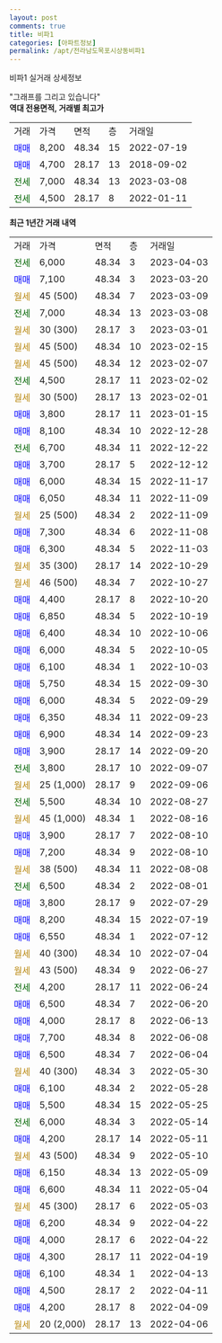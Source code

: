 ```yaml
---
layout: post
comments: true
title: 비파1
categories: [아파트정보]
permalink: /apt/전라남도목포시상동비파1
---
```


비파1 실거래 상세정보

<script type="text/javascript">
  google.charts.load('current', {'packages':['line', 'corechart']});
  google.charts.setOnLoadCallback(drawChart);

  function drawChart() {
    var data = new google.visualization.DataTable();
    data.addColumn('date', '거래일');
    data.addColumn('number', "매매");
    data.addColumn('number', "전세");
    data.addColumn('number', "전매");

    data.addRows([[new Date(Date.parse("2023-04-03")), null, 6000, null], [new Date(Date.parse("2023-03-20")), 7100, null, null], [new Date(Date.parse("2023-03-09")), null, null, null], [new Date(Date.parse("2023-03-08")), null, 7000, null], [new Date(Date.parse("2023-03-01")), null, null, null], [new Date(Date.parse("2023-02-15")), null, null, null], [new Date(Date.parse("2023-02-07")), null, null, null], [new Date(Date.parse("2023-02-02")), null, 4500, null], [new Date(Date.parse("2023-02-01")), null, null, null], [new Date(Date.parse("2023-01-15")), 3800, null, null], [new Date(Date.parse("2022-12-28")), 8100, null, null], [new Date(Date.parse("2022-12-22")), null, 6700, null], [new Date(Date.parse("2022-12-12")), 3700, null, null], [new Date(Date.parse("2022-11-17")), 6000, null, null], [new Date(Date.parse("2022-11-09")), 6050, null, null], [new Date(Date.parse("2022-11-09")), null, null, null], [new Date(Date.parse("2022-11-08")), 7300, null, null], [new Date(Date.parse("2022-11-03")), 6300, null, null], [new Date(Date.parse("2022-10-29")), null, null, null], [new Date(Date.parse("2022-10-27")), null, null, null], [new Date(Date.parse("2022-10-20")), 4400, null, null], [new Date(Date.parse("2022-10-19")), 6850, null, null], [new Date(Date.parse("2022-10-06")), 6400, null, null], [new Date(Date.parse("2022-10-05")), 6000, null, null], [new Date(Date.parse("2022-10-03")), 6100, null, null], [new Date(Date.parse("2022-09-30")), 5750, null, null], [new Date(Date.parse("2022-09-29")), 6000, null, null], [new Date(Date.parse("2022-09-23")), 6350, null, null], [new Date(Date.parse("2022-09-23")), 6900, null, null], [new Date(Date.parse("2022-09-20")), 3900, null, null], [new Date(Date.parse("2022-09-07")), null, 3800, null], [new Date(Date.parse("2022-09-06")), null, null, null], [new Date(Date.parse("2022-08-27")), null, 5500, null], [new Date(Date.parse("2022-08-16")), null, null, null], [new Date(Date.parse("2022-08-10")), 3900, null, null], [new Date(Date.parse("2022-08-10")), 7200, null, null], [new Date(Date.parse("2022-08-08")), null, null, null], [new Date(Date.parse("2022-08-01")), null, 6500, null], [new Date(Date.parse("2022-07-29")), 3800, null, null], [new Date(Date.parse("2022-07-19")), 8200, null, null], [new Date(Date.parse("2022-07-12")), 6550, null, null], [new Date(Date.parse("2022-07-04")), null, null, null], [new Date(Date.parse("2022-06-27")), null, null, null], [new Date(Date.parse("2022-06-24")), null, 4200, null], [new Date(Date.parse("2022-06-20")), 6500, null, null], [new Date(Date.parse("2022-06-13")), 4000, null, null], [new Date(Date.parse("2022-06-08")), 7700, null, null], [new Date(Date.parse("2022-06-04")), 6500, null, null], [new Date(Date.parse("2022-05-30")), null, null, null], [new Date(Date.parse("2022-05-28")), 6100, null, null], [new Date(Date.parse("2022-05-25")), 5500, null, null], [new Date(Date.parse("2022-05-14")), null, 6000, null], [new Date(Date.parse("2022-05-11")), 4200, null, null], [new Date(Date.parse("2022-05-10")), null, null, null], [new Date(Date.parse("2022-05-09")), 6150, null, null], [new Date(Date.parse("2022-05-04")), 6600, null, null], [new Date(Date.parse("2022-05-03")), null, null, null], [new Date(Date.parse("2022-04-22")), 6200, null, null], [new Date(Date.parse("2022-04-22")), 4000, null, null], [new Date(Date.parse("2022-04-19")), 4300, null, null], [new Date(Date.parse("2022-04-13")), 6100, null, null], [new Date(Date.parse("2022-04-11")), 4500, null, null], [new Date(Date.parse("2022-04-09")), 4200, null, null], [new Date(Date.parse("2022-04-06")), null, null, null]]);

    var options = {
      hAxis: {
        format: 'yyyy/MM/dd'
      },    
      lineWidth: 0,
      pointsVisible: true,    
      title: '최근 1년간 유형별 실거래가 분포',
      legend: { position: 'bottom' }
    };

    var formatter = new google.visualization.NumberFormat({pattern:'###,###'} );
    formatter.format(data, 1);
    formatter.format(data, 2);
    
    setTimeout(function() {
        var chart = new google.visualization.LineChart(document.getElementById('columnchart_material'));
        chart.draw(data, (options));
        document.getElementById('loading').style.display = 'none';
    }, 200);
  }
</script>


<div id="loading" style="z-index:20; display: block; margin-left: 0px">"그래프를 그리고 있습니다"</div>
<div id="columnchart_material" style="width: 95%; margin-left: 0px; display: block"></div>
<!-- contents start -->
<b>역대 전용면적, 거래별 최고가</b>
<table class="sortable">
    <tr>
      <td>거래</td>
      <td>가격</td>
      <td>면적</td>
      <td>층</td>
      <td>거래일</td>
    </tr>
        <tr>
          <td><a style="color: blue">매매</a></td>
          <td>8,200</td>
          <td>48.34</td>
          <td>15</td>
          <td>2022-07-19</td>
        </tr>            <tr>
          <td><a style="color: blue">매매</a></td>
          <td>4,700</td>
          <td>28.17</td>
          <td>13</td>
          <td>2018-09-02</td>
        </tr>        
        <tr>
              <td><a style="color: darkgreen">전세</a></td>
              <td>7,000</td>
              <td>48.34</td>
              <td>13</td>
              <td>2023-03-08</td>
            </tr>            <tr>
              <td><a style="color: darkgreen">전세</a></td>
              <td>4,500</td>
              <td>28.17</td>
              <td>8</td>
              <td>2022-01-11</td>
            </tr>        
    
</table>

<b>최근 1년간 거래 내역</b>

<table class="sortable">
    <tr>
      <td>거래</td>
      <td>가격</td>
      <td>면적</td>
      <td>층</td>
      <td>거래일</td>
    </tr>
    <tr>
      <td><a style="color: darkgreen">전세</a></td>
      <td>6,000</td>
      <td>48.34</td>
      <td>3</td>
      <td>2023-04-03</td>
    </tr>          <tr>
      <td><a style="color: blue">매매</a></td>
      <td>7,100</td>
      <td>48.34</td>
      <td>3</td>
      <td>2023-03-20</td>
    </tr>          <tr>
      <td><a style="color: darkgoldenrod">월세</a></td>
      <td>45 (500)</td>
      <td>48.34</td>
      <td>7</td>
      <td>2023-03-09</td>
    </tr>          <tr>
      <td><a style="color: darkgreen">전세</a></td>
      <td>7,000</td>
      <td>48.34</td>
      <td>13</td>
      <td>2023-03-08</td>
    </tr>          <tr>
      <td><a style="color: darkgoldenrod">월세</a></td>
      <td>30 (300)</td>
      <td>28.17</td>
      <td>3</td>
      <td>2023-03-01</td>
    </tr>          <tr>
      <td><a style="color: darkgoldenrod">월세</a></td>
      <td>45 (500)</td>
      <td>48.34</td>
      <td>10</td>
      <td>2023-02-15</td>
    </tr>          <tr>
      <td><a style="color: darkgoldenrod">월세</a></td>
      <td>45 (500)</td>
      <td>48.34</td>
      <td>12</td>
      <td>2023-02-07</td>
    </tr>          <tr>
      <td><a style="color: darkgreen">전세</a></td>
      <td>4,500</td>
      <td>28.17</td>
      <td>11</td>
      <td>2023-02-02</td>
    </tr>          <tr>
      <td><a style="color: darkgoldenrod">월세</a></td>
      <td>30 (500)</td>
      <td>28.17</td>
      <td>13</td>
      <td>2023-02-01</td>
    </tr>          <tr>
      <td><a style="color: blue">매매</a></td>
      <td>3,800</td>
      <td>28.17</td>
      <td>11</td>
      <td>2023-01-15</td>
    </tr>          <tr>
      <td><a style="color: blue">매매</a></td>
      <td>8,100</td>
      <td>48.34</td>
      <td>10</td>
      <td>2022-12-28</td>
    </tr>          <tr>
      <td><a style="color: darkgreen">전세</a></td>
      <td>6,700</td>
      <td>48.34</td>
      <td>11</td>
      <td>2022-12-22</td>
    </tr>          <tr>
      <td><a style="color: blue">매매</a></td>
      <td>3,700</td>
      <td>28.17</td>
      <td>5</td>
      <td>2022-12-12</td>
    </tr>          <tr>
      <td><a style="color: blue">매매</a></td>
      <td>6,000</td>
      <td>48.34</td>
      <td>15</td>
      <td>2022-11-17</td>
    </tr>          <tr>
      <td><a style="color: blue">매매</a></td>
      <td>6,050</td>
      <td>48.34</td>
      <td>11</td>
      <td>2022-11-09</td>
    </tr>          <tr>
      <td><a style="color: darkgoldenrod">월세</a></td>
      <td>25 (500)</td>
      <td>48.34</td>
      <td>2</td>
      <td>2022-11-09</td>
    </tr>          <tr>
      <td><a style="color: blue">매매</a></td>
      <td>7,300</td>
      <td>48.34</td>
      <td>6</td>
      <td>2022-11-08</td>
    </tr>          <tr>
      <td><a style="color: blue">매매</a></td>
      <td>6,300</td>
      <td>48.34</td>
      <td>5</td>
      <td>2022-11-03</td>
    </tr>          <tr>
      <td><a style="color: darkgoldenrod">월세</a></td>
      <td>35 (300)</td>
      <td>28.17</td>
      <td>14</td>
      <td>2022-10-29</td>
    </tr>          <tr>
      <td><a style="color: darkgoldenrod">월세</a></td>
      <td>46 (500)</td>
      <td>48.34</td>
      <td>7</td>
      <td>2022-10-27</td>
    </tr>          <tr>
      <td><a style="color: blue">매매</a></td>
      <td>4,400</td>
      <td>28.17</td>
      <td>8</td>
      <td>2022-10-20</td>
    </tr>          <tr>
      <td><a style="color: blue">매매</a></td>
      <td>6,850</td>
      <td>48.34</td>
      <td>5</td>
      <td>2022-10-19</td>
    </tr>          <tr>
      <td><a style="color: blue">매매</a></td>
      <td>6,400</td>
      <td>48.34</td>
      <td>10</td>
      <td>2022-10-06</td>
    </tr>          <tr>
      <td><a style="color: blue">매매</a></td>
      <td>6,000</td>
      <td>48.34</td>
      <td>5</td>
      <td>2022-10-05</td>
    </tr>          <tr>
      <td><a style="color: blue">매매</a></td>
      <td>6,100</td>
      <td>48.34</td>
      <td>1</td>
      <td>2022-10-03</td>
    </tr>          <tr>
      <td><a style="color: blue">매매</a></td>
      <td>5,750</td>
      <td>48.34</td>
      <td>15</td>
      <td>2022-09-30</td>
    </tr>          <tr>
      <td><a style="color: blue">매매</a></td>
      <td>6,000</td>
      <td>48.34</td>
      <td>5</td>
      <td>2022-09-29</td>
    </tr>          <tr>
      <td><a style="color: blue">매매</a></td>
      <td>6,350</td>
      <td>48.34</td>
      <td>11</td>
      <td>2022-09-23</td>
    </tr>          <tr>
      <td><a style="color: blue">매매</a></td>
      <td>6,900</td>
      <td>48.34</td>
      <td>14</td>
      <td>2022-09-23</td>
    </tr>          <tr>
      <td><a style="color: blue">매매</a></td>
      <td>3,900</td>
      <td>28.17</td>
      <td>14</td>
      <td>2022-09-20</td>
    </tr>          <tr>
      <td><a style="color: darkgreen">전세</a></td>
      <td>3,800</td>
      <td>28.17</td>
      <td>10</td>
      <td>2022-09-07</td>
    </tr>          <tr>
      <td><a style="color: darkgoldenrod">월세</a></td>
      <td>25 (1,000)</td>
      <td>28.17</td>
      <td>9</td>
      <td>2022-09-06</td>
    </tr>          <tr>
      <td><a style="color: darkgreen">전세</a></td>
      <td>5,500</td>
      <td>48.34</td>
      <td>10</td>
      <td>2022-08-27</td>
    </tr>          <tr>
      <td><a style="color: darkgoldenrod">월세</a></td>
      <td>45 (1,000)</td>
      <td>48.34</td>
      <td>1</td>
      <td>2022-08-16</td>
    </tr>          <tr>
      <td><a style="color: blue">매매</a></td>
      <td>3,900</td>
      <td>28.17</td>
      <td>7</td>
      <td>2022-08-10</td>
    </tr>          <tr>
      <td><a style="color: blue">매매</a></td>
      <td>7,200</td>
      <td>48.34</td>
      <td>9</td>
      <td>2022-08-10</td>
    </tr>          <tr>
      <td><a style="color: darkgoldenrod">월세</a></td>
      <td>38 (500)</td>
      <td>48.34</td>
      <td>11</td>
      <td>2022-08-08</td>
    </tr>          <tr>
      <td><a style="color: darkgreen">전세</a></td>
      <td>6,500</td>
      <td>48.34</td>
      <td>2</td>
      <td>2022-08-01</td>
    </tr>          <tr>
      <td><a style="color: blue">매매</a></td>
      <td>3,800</td>
      <td>28.17</td>
      <td>9</td>
      <td>2022-07-29</td>
    </tr>          <tr>
      <td><a style="color: blue">매매</a></td>
      <td>8,200</td>
      <td>48.34</td>
      <td>15</td>
      <td>2022-07-19</td>
    </tr>          <tr>
      <td><a style="color: blue">매매</a></td>
      <td>6,550</td>
      <td>48.34</td>
      <td>1</td>
      <td>2022-07-12</td>
    </tr>          <tr>
      <td><a style="color: darkgoldenrod">월세</a></td>
      <td>40 (300)</td>
      <td>48.34</td>
      <td>10</td>
      <td>2022-07-04</td>
    </tr>          <tr>
      <td><a style="color: darkgoldenrod">월세</a></td>
      <td>43 (500)</td>
      <td>48.34</td>
      <td>9</td>
      <td>2022-06-27</td>
    </tr>          <tr>
      <td><a style="color: darkgreen">전세</a></td>
      <td>4,200</td>
      <td>28.17</td>
      <td>11</td>
      <td>2022-06-24</td>
    </tr>          <tr>
      <td><a style="color: blue">매매</a></td>
      <td>6,500</td>
      <td>48.34</td>
      <td>7</td>
      <td>2022-06-20</td>
    </tr>          <tr>
      <td><a style="color: blue">매매</a></td>
      <td>4,000</td>
      <td>28.17</td>
      <td>8</td>
      <td>2022-06-13</td>
    </tr>          <tr>
      <td><a style="color: blue">매매</a></td>
      <td>7,700</td>
      <td>48.34</td>
      <td>8</td>
      <td>2022-06-08</td>
    </tr>          <tr>
      <td><a style="color: blue">매매</a></td>
      <td>6,500</td>
      <td>48.34</td>
      <td>7</td>
      <td>2022-06-04</td>
    </tr>          <tr>
      <td><a style="color: darkgoldenrod">월세</a></td>
      <td>40 (300)</td>
      <td>48.34</td>
      <td>3</td>
      <td>2022-05-30</td>
    </tr>          <tr>
      <td><a style="color: blue">매매</a></td>
      <td>6,100</td>
      <td>48.34</td>
      <td>2</td>
      <td>2022-05-28</td>
    </tr>          <tr>
      <td><a style="color: blue">매매</a></td>
      <td>5,500</td>
      <td>48.34</td>
      <td>15</td>
      <td>2022-05-25</td>
    </tr>          <tr>
      <td><a style="color: darkgreen">전세</a></td>
      <td>6,000</td>
      <td>48.34</td>
      <td>3</td>
      <td>2022-05-14</td>
    </tr>          <tr>
      <td><a style="color: blue">매매</a></td>
      <td>4,200</td>
      <td>28.17</td>
      <td>14</td>
      <td>2022-05-11</td>
    </tr>          <tr>
      <td><a style="color: darkgoldenrod">월세</a></td>
      <td>43 (500)</td>
      <td>48.34</td>
      <td>9</td>
      <td>2022-05-10</td>
    </tr>          <tr>
      <td><a style="color: blue">매매</a></td>
      <td>6,150</td>
      <td>48.34</td>
      <td>13</td>
      <td>2022-05-09</td>
    </tr>          <tr>
      <td><a style="color: blue">매매</a></td>
      <td>6,600</td>
      <td>48.34</td>
      <td>11</td>
      <td>2022-05-04</td>
    </tr>          <tr>
      <td><a style="color: darkgoldenrod">월세</a></td>
      <td>45 (300)</td>
      <td>28.17</td>
      <td>6</td>
      <td>2022-05-03</td>
    </tr>          <tr>
      <td><a style="color: blue">매매</a></td>
      <td>6,200</td>
      <td>48.34</td>
      <td>9</td>
      <td>2022-04-22</td>
    </tr>          <tr>
      <td><a style="color: blue">매매</a></td>
      <td>4,000</td>
      <td>28.17</td>
      <td>6</td>
      <td>2022-04-22</td>
    </tr>          <tr>
      <td><a style="color: blue">매매</a></td>
      <td>4,300</td>
      <td>28.17</td>
      <td>11</td>
      <td>2022-04-19</td>
    </tr>          <tr>
      <td><a style="color: blue">매매</a></td>
      <td>6,100</td>
      <td>48.34</td>
      <td>1</td>
      <td>2022-04-13</td>
    </tr>          <tr>
      <td><a style="color: blue">매매</a></td>
      <td>4,500</td>
      <td>28.17</td>
      <td>2</td>
      <td>2022-04-11</td>
    </tr>          <tr>
      <td><a style="color: blue">매매</a></td>
      <td>4,200</td>
      <td>28.17</td>
      <td>8</td>
      <td>2022-04-09</td>
    </tr>          <tr>
      <td><a style="color: darkgoldenrod">월세</a></td>
      <td>20 (2,000)</td>
      <td>28.17</td>
      <td>13</td>
      <td>2022-04-06</td>
    </tr>      </table>
<!-- contents end -->    

